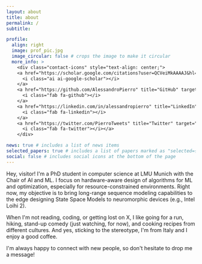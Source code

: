 ```yaml
---
layout: about
title: about
permalink: /
subtitle: 

profile:
  align: right
  image: prof_pic.jpg
  image_circular: false # crops the image to make it circular
  more_info: >
    <div class="contact-icons" style="text-align: center;"> 
    <a href="https://scholar.google.com/citations?user=QCVeiMkAAAAJ&hl=en" title="Google Scholar" target="_blank" rel="noopener noreferrer">
      <i class="ai ai-google-scholar"></i>
    </a> 
    <a href="https://github.com/AlessandroPierro" title="GitHub" target="_blank" rel="noopener noreferrer">
      <i class="fab fa-github"></i>
    </a> 
    <a href="https://linkedin.com/in/alessandropierro" title="LinkedIn" target="_blank" rel="noopener noreferrer">
      <i class="fab fa-linkedin"></i>
    </a> 
    <a href="https://twitter.com/PierroTweets" title="Twitter" target="_blank" rel="noopener noreferrer">
      <i class="fab fa-twitter"></i></a> 
    </div>

news: true # includes a list of news items
selected_papers: true # includes a list of papers marked as "selected={true}"
social: false # includes social icons at the bottom of the page
---
```


Hey, visitor! I'm a PhD student in computer science at LMU Munich with the Chair of AI and ML. I focus on hardware-aware design of algorithms for ML and optimization, especially for resource-constrained environments. Right now, my objective is to bring long-range sequence modeling capabilities to the edge designing State Space Models to neuromorphic devices (e.g., Intel Loihi 2).

When I'm not reading, coding, or getting lost on X, I like going for a run, hiking, stand-up comedy (just watching, for now), and cooking recipes from different cultures. And yes, sticking to the stereotype, I'm from Italy and I enjoy a good coffee.

I'm always happy to connect with new people, so don't hesitate to drop me a message!